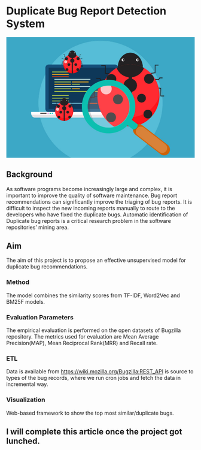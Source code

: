 # Duplicate Bug Report Detection System

![Image of Bug](/BR1.png)

## Background
As software programs become increasingly large and complex, it is important to improve the quality of software maintenance. Bug report recommendations can significantly improve the triaging of bug reports. It is difficult to inspect the new incoming reports manually to route to the developers who have fixed the duplicate bugs. Automatic identification of Duplicate bug reports is a critical research problem in the software repositories’ mining area.

## Aim
The aim of this project is to propose an effective unsupervised model for duplicate bug recommendations.

### Method
The model combines the similarity scores from TF-IDF, Word2Vec and BM25F models.

### Evaluation Parameters 
The empirical evaluation is performed on the open datasets of Bugzilla repository. The metrics used for evaluation are Mean Average Precision(MAP), Mean Reciprocal Rank(MRR) and Recall rate.

### ETL
Data is available from https://wiki.mozilla.org/Bugzilla:REST_API is source to types of the bug records, where we run cron jobs and fetch the data in incremental way. 

### Visualization
Web-based framework to show the top most similar/duplicate bugs.

## I will complete this article once the project got lunched.

